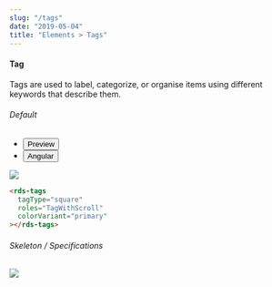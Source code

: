 ```yaml
---
slug: "/tags"
date: "2019-05-04"
title: "Elements > Tags"
---
```


<!-- CSS only -->
<link href="https://cdn.jsdelivr.net/npm/bootstrap@5.1.3/dist/css/bootstrap.min.css" rel="stylesheet" integrity="sha384-1BmE4kWBq78iYhFldvKuhfTAU6auU8tT94WrHftjDbrCEXSU1oBoqyl2QvZ6jIW3" crossorigin="anonymous">
<link rel="stylesheet" href="../assets/css/style-elements.css">
<link rel="stylesheet" href="../assets/css/main.css">

#### Tag

<p class="checkbox-def">Tags are used to label, categorize, or organise items using different keywords that describe them.</p>

<section class="py-4">
    <h6>Default</h6>
    <div class="py-3">
      <div class="cust-tabs">
        <ul class="nav nav-tabs" id="myTab" role="tablist">
          <li class="nav-item" role="presentation">
            <button class="nav-link active" id="Preview-tab" data-bs-toggle="tab" data-bs-target="#Preview" type="button" role="tab" aria-controls="Preview" aria-selected="true">Preview </button>
          </li>
          <li class="nav-item" role="presentation">
            <button class="nav-link" id="angular-tab" data-bs-toggle="tab" data-bs-target="#angular" type="button" role="tab" aria-controls="angular" aria-selected="false"><i class="bi bi-code-slash" style="font-size:1.0rem"></i>Angular</button>
          </li>
        </ul>
      </div>
      <div class="tab-content card border" id="myTabContent">
        <div class="tab-pane fade show active" id="Preview" role="tabpanel" aria-labelledby="Preview-tab">
          <div class="contents p-5">
            <div class="row">
              <div class="col-md-12">
                <img src="/images/tag.png" class="img-fuild w-100"> 
              </div>
            </div>                               
            </div>
        </div>
        <div class="tab-pane fade show" id="angular" role="tabpanel" aria-labelledby="Preview-tab">
          <div class="contents bg-code">
      
<div class="row  m-0 p-4">

```html
<rds-tags
  tagType="square"
  roles="TagWithScroll"
  colorVariant="primary"
></rds-tags>
```
</div>
         </div>
        </div>
      </div>
    </div>

</section>
<!-- Skeleton / Specifications -->
 <section class="py-4">
                        <h6>
                           Skeleton / Specifications
                        </h6>
                        <div class="py-3">
                              <!-- Tab panes -->
                              <div class="card border p-5">
                                 <div class="row">
                                    <div class="col-md-5">
                                       <img src="/images/skel-search.png" class="img-fluid">
                                    </div> 
                                 </div>
                              </div>
                        </div>
                     </section>
